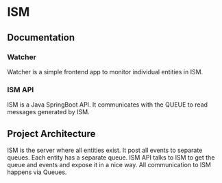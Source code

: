 # ISM

## Documentation

### Watcher

Watcher is a simple frontend app to monitor individual entities in ISM.

### ISM API

ISM is a Java SpringBoot API. It communicates with the QUEUE to read messages generated by ISM.

## Project Architecture

ISM is the server where all entities exist. It post all events to separate queues. Each entity has a separate queue.
ISM API talks to ISM to get the queue and events and expose it in a nice way. All communication to ISM happens via Queues.
